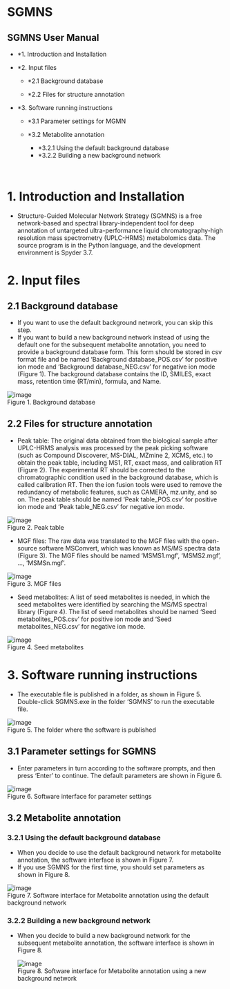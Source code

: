 SGMNS
==
SGMNS User Manual
--
* *1. Introduction and Installation<br>

* *2. Input files<br>

	* *2.1 Background database<br>

	* *2.2 Files for structure annotation<br>

* *3. Software running instructions<br>

	* *3.1 Parameter settings for MGMN<br>

	* *3.2 Metabolite annotation<br>
		* *3.2.1 Using the default background database
		* *3.2.2 Building a new background network

 
# 1. Introduction and Installation

* Structure-Guided Molecular Network Strategy (SGMNS) is a free network-based and spectral library-independent tool for deep annotation of untargeted ultra-performance liquid chromatography-high resolution mass spectrometry (UPLC-HRMS) metabolomics data. The source program is in the Python language, and the development environment is Spyder 3.7.

# 2. Input files

## 2.1 Background database
* If you want to use the default background network, you can skip this step.<br>
* If you want to build a new background network instead of using the default one for the subsequent metabolite annotation, you need to provide a background database form. This form should be stored in csv format file and be named ‘Background database_POS.csv’ for positive ion mode and ‘Background database_NEG.csv’ for negative ion mode (Figure 1). The background database contains the ID, SMILES, exact mass, retention time (RT/min), formula, and Name. 

 ![image](https://user-images.githubusercontent.com/49905529/165009662-69977fed-3277-405f-bca5-c048ed669343.png)<br>
Figure 1. Background database

## 2.2 Files for structure annotation
* Peak table: The original data obtained from the biological sample after UPLC-HRMS analysis was processed by the peak picking software (such as Compound Discoverer, MS-DIAL, MZmine 2, XCMS, etc.) to obtain the peak table, including MS1, RT, exact mass, and calibration RT (Figure 2). The experimental RT should be corrected to the chromatographic condition used in the background database, which is called calibration RT. Then the ion fusion tools were used to remove the redundancy of metabolic features, such as CAMERA, mz.unity, and so on. The peak table should be named ‘Peak table_POS.csv’ for positive ion mode and ‘Peak table_NEG.csv’ for negative ion mode.

 ![image](https://user-images.githubusercontent.com/49905529/165009685-967df104-2e96-46ea-a639-2e43b5e96d6e.png)<br>
Figure 2. Peak table

* MGF files: The raw data was translated to the MGF files with the open-source software MSConvert, which was known as MS/MS spectra data (Figure 3). The MGF files should be named ‘MSMS1.mgf’, ‘MSMS2.mgf’, …, ‘MSMSn.mgf’.

 ![image](https://user-images.githubusercontent.com/49905529/165009723-b8cd79d4-ecd3-49e9-adca-6fa4b4f9b909.png)<br>
Figure 3. MGF files

* Seed metabolites: A list of seed metabolites is needed, in which the seed metabolites were identified by searching the MS/MS spectral library (Figure 4). The list of seed metabolites should be named ‘Seed metabolites_POS.csv’ for positive ion mode and ‘Seed metabolites_NEG.csv’ for negative ion mode.

 ![image](https://user-images.githubusercontent.com/49905529/165009744-b3a8f903-2ee0-4473-a968-92bb4834249e.png)<br>
Figure 4. Seed metabolites

# 3. Software running instructions
* The executable file is published in a folder, as shown in Figure 5. Double-click SGMNS.exe in the folder ‘SGMNS’ to run the executable file.

 ![image](https://user-images.githubusercontent.com/49905529/165009757-6060d4af-14cf-4597-9e53-6e8b8fc58500.png)<br>
Figure 5. The folder where the software is published

## 3.1 Parameter settings for SGMNS
* Enter parameters in turn according to the software prompts, and then press ‘Enter’ to continue. The default parameters are shown in Figure 6.

 ![image](https://user-images.githubusercontent.com/49905529/165009772-fde6511b-4ec7-4b4a-8248-6ef762ff716c.png)<br>
Figure 6. Software interface for parameter settings

## 3.2 Metabolite annotation
### 3.2.1 Using the default background database
* When you decide to use the default background network for metabolite annotation, the software interface is shown in Figure 7.
* If you use SGMNS for the first time, you should set parameters as shown in Figure 8.

 ![image](https://user-images.githubusercontent.com/49905529/165009783-7992d029-3086-4532-9096-6b6a8e2e81e8.png)<br>
Figure 7. Software interface for Metabolite annotation using the default background network

### 3.2.2 Building a new background network
* When you decide to build a new background network for the subsequent metabolite annotation, the software interface is shown in Figure 8.

  ![image](https://user-images.githubusercontent.com/49905529/165009789-dff81596-c6fe-4cd8-a162-8a5d960330d1.png)<br>
Figure 8. Software interface for Metabolite annotation using a new background network

